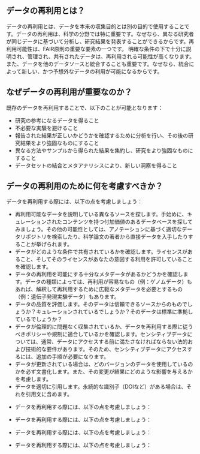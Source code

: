 ## **データの再利用とは？**

データの再利用とは、データを本来の収集目的とは別の目的で使用することです。データの再利用は、科学の分野では特に重要です。なぜなら、異なる研究者が同じデータに基づいて分析し、研究結果を発表することができるからです。再利用可能性は、FAIR原則の重要な要素の一つです。
明確な条件の下で十分に説明され、管理され、共有されたデータは、再利用される可能性が高くなります。また、データを他のデータソースと統合することも重要です。なぜなら、統合によって新しい、かつ予想外なデータの利用が可能になるからです。

## **なぜデータの再利用が重要なのか？**

既存のデータを再利用することで、以下のことが可能となります：

* 研究の参考になるデータを得ること
* 不必要な実験を避けること
* 報告された結果が正しいかどうかを確認するために分析を行い、その後の研究結果をより強固なものにすること
* 異なる方法やサンプルから得られた結果を集約し、研究をより強固なものにすること
* データセットの結合とメタアナリシスにより、新しい洞察を得ること


## **データの再利用のために何を考慮すべきか？**

データを再利用する際には、以下の点を考慮しましょう：

* 再利用可能なデータを説明している異なるソースを探します。手始めに、キュレーションされたコンテンツを持つ付加価値のあるデータベースを探してみましょう。その他の可能性としては、アノテーションに基づく適切なデータリポジトリを検索したり、科学論文の著者から直接データを入手したりすることが挙げられます。
* データがどのような条件で共有されているかを確認します。ライセンスがあること、そしてそのライセンスがあなたの意図する利用を許可していることを確認します。
* データの再利用を可能にする十分なメタデータがあるかどうかを確認します。データの種類によっては、再利用が容易なもの（例：ゲノムデータ）もあれば、解釈して再利用するために広範なメタデータを必要とするもの（例：遺伝子発現実験データ）もあります。
* データの品質を評価します。そのデータは信頼できるソースからのものでしょうか？キュレーションされているでしょうか？そのデータは標準に準拠しているでしょうか？
* データが倫理的に問題なく収集されているか、データを再利用する際に従うべきポリシーや規制に適合しているかを確認します。センシティブデータについては、通常、データにアクセスする前に満たさなければならない法的および技術的な要件があります。そのため、センシティブデータにアクセスするには、追加の手順が必要になります。
* データが更新されている場合は、どのバージョンのデータを使用しているのかを必ず文書化します。また、その変更が結果にどのような影響を与えるかを考慮します。
* データを適切に引用します。永続的な識別子（DOIなど）がある場合は、それを引用文に含めます。


 - データを再利用する際には、以下の点を考慮しましょう：
 - データを再利用する際には、以下の点を考慮しましょう：
 - データを再利用する際には、以下の点を考慮しましょう：

  - データを再利用する際には、以下の点を考慮しましょう：
